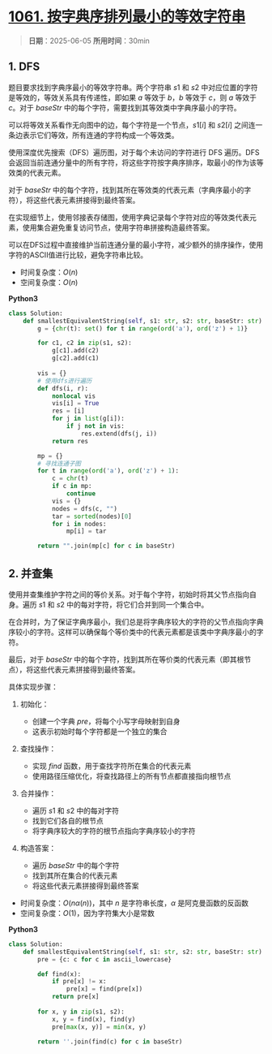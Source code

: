 # [1061. 按字典序排列最小的等效字符串](https://leetcode.cn/problems/lexicographically-smallest-equivalent-string/)

> **日期**：2025-06-05
> **所用时间**：30min

## 1. DFS

题目要求找到字典序最小的等效字符串。两个字符串 $s1$ 和 $s2$ 中对应位置的字符是等效的，等效关系具有传递性，即如果 $a$ 等效于 $b$，$b$ 等效于 $c$，则 $a$ 等效于 $c$。对于 $baseStr$ 中的每个字符，需要找到其等效类中字典序最小的字符。

可以将等效关系看作无向图中的边，每个字符是一个节点，$s1[i]$ 和 $s2[i]$ 之间连一条边表示它们等效，所有连通的字符构成一个等效类。

使用深度优先搜索（DFS）遍历图，对于每个未访问的字符进行 DFS 遍历。DFS 会返回当前连通分量中的所有字符，将这些字符按字典序排序，取最小的作为该等效类的代表元素。

对于 $baseStr$ 中的每个字符，找到其所在等效类的代表元素（字典序最小的字符），将这些代表元素拼接得到最终答案。

在实现细节上，使用邻接表存储图，使用字典记录每个字符对应的等效类代表元素，使用集合避免重复访问节点，使用字符串拼接构造最终答案。

可以在DFS过程中直接维护当前连通分量的最小字符，减少额外的排序操作，使用字符的ASCII值进行比较，避免字符串比较。

- 时间复杂度：$O(n)$
- 空间复杂度：$O(n)$

**Python3**

```python
class Solution:
    def smallestEquivalentString(self, s1: str, s2: str, baseStr: str) -> str:
        g = {chr(t): set() for t in range(ord('a'), ord('z') + 1)}

        for c1, c2 in zip(s1, s2):
            g[c1].add(c2)
            g[c2].add(c1)
        
        vis = {}
        # 使用dfs进行遍历
        def dfs(i, r):
            nonlocal vis
            vis[i] = True
            res = [i]
            for j in list(g[i]):
                if j not in vis:
                    res.extend(dfs(j, i))
            return res

        mp = {}
        # 寻找连通子图
        for t in range(ord('a'), ord('z') + 1):
            c = chr(t)
            if c in mp:
                continue
            vis = {}
            nodes = dfs(c, "")
            tar = sorted(nodes)[0]
            for i in nodes:
                mp[i] = tar

        return "".join(mp[c] for c in baseStr)
```

## 2. 并查集

使用并查集维护字符之间的等价关系。对于每个字符，初始时将其父节点指向自身。遍历 $s1$ 和 $s2$ 中的每对字符，将它们合并到同一个集合中。

在合并时，为了保证字典序最小，我们总是将字典序较大的字符的父节点指向字典序较小的字符。这样可以确保每个等价类中的代表元素都是该类中字典序最小的字符。

最后，对于 $baseStr$ 中的每个字符，找到其所在等价类的代表元素（即其根节点），将这些代表元素拼接得到最终答案。

具体实现步骤：

1. 初始化：
   - 创建一个字典 $pre$，将每个小写字母映射到自身
   - 这表示初始时每个字符都是一个独立的集合

2. 查找操作：
   - 实现 $find$ 函数，用于查找字符所在集合的代表元素
   - 使用路径压缩优化，将查找路径上的所有节点都直接指向根节点

3. 合并操作：
   - 遍历 $s1$ 和 $s2$ 中的每对字符
   - 找到它们各自的根节点
   - 将字典序较大的字符的根节点指向字典序较小的字符

4. 构造答案：
   - 遍历 $baseStr$ 中的每个字符
   - 找到其所在集合的代表元素
   - 将这些代表元素拼接得到最终答案

- 时间复杂度：$O(n\alpha(n))$，其中 $n$ 是字符串长度，$\alpha$ 是阿克曼函数的反函数
- 空间复杂度：$O(1)$，因为字符集大小是常数

**Python3**

```python
class Solution:
    def smallestEquivalentString(self, s1: str, s2: str, baseStr: str) -> str:
        pre = {c: c for c in ascii_lowercase}

        def find(x):
            if pre[x] != x:
                pre[x] = find(pre[x])
            return pre[x]
        
        for x, y in zip(s1, s2):
            x, y = find(x), find(y)
            pre[max(x, y)] = min(x, y)
        
        return ''.join(find(c) for c in baseStr)
```